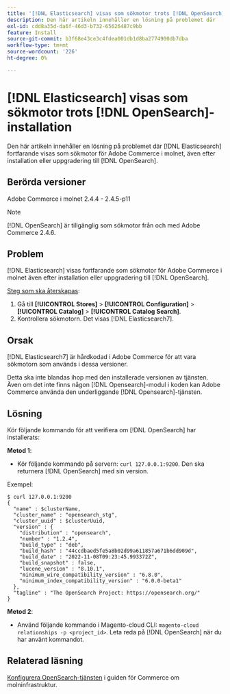 ```yaml
---
title: '[!DNL Elasticsearch] visas som sökmotor trots [!DNL OpenSearch] installation'
description: Den här artikeln innehåller en lösning på problemet där  [!DNL Elasticsearch]  fortfarande visas som sökmotor för Adobe Commerce i molnet, även efter installation eller uppgradering till  [!DNL OpenSearch].
exl-id: cdd8a35d-da6f-46d3-b732-65626487c9bb
feature: Install
source-git-commit: b3f68e43ce3c4fdea001db1d8ba2774900db7dba
workflow-type: tm+mt
source-wordcount: '226'
ht-degree: 0%

---
```


# [!DNL Elasticsearch] visas som sökmotor trots [!DNL OpenSearch]-installation

Den här artikeln innehåller en lösning på problemet där [!DNL Elasticsearch] fortfarande visas som sökmotor för Adobe Commerce i molnet, även efter installation eller uppgradering till [!DNL OpenSearch].

## Berörda versioner

Adobe Commerce i molnet 2.4.4 - 2.4.5-p11

>[!NOTE]
>
>[!DNL OpenSearch] är tillgänglig som sökmotor från och med Adobe Commerce 2.4.6.

## Problem

[!DNL Elasticsearch] visas fortfarande som sökmotor för Adobe Commerce i molnet även efter installation eller uppgradering till [!DNL OpenSearch].

<u>Steg som ska återskapas</u>:

1. Gå till **[!UICONTROL Stores]** > **[!UICONTROL Configuration]** > **[!UICONTROL Catalog]** > **[!UICONTROL Catalog Search]**.
1. Kontrollera sökmotorn. Det visas [!DNL Elasticsearch7].

## Orsak

[!DNL Elasticsearch7] är hårdkodad i Adobe Commerce för att vara sökmotorn som används i dessa versioner.

Detta ska inte blandas ihop med den installerade versionen av tjänsten. Även om det inte finns någon [!DNL Opensearch]-modul i koden kan Adobe Commerce använda den underliggande [!DNL Opensearch]-tjänsten.

## Lösning

Kör följande kommando för att verifiera om [!DNL OpenSearch] har installerats:

**Metod 1**:

* Kör följande kommando på servern: `curl 127.0.0.1:9200`. Den ska returnera [!DNL OpenSearch] med sin version.

Exempel:

```
$ curl 127.0.0.1:9200
{
  "name" : $clusterName,
  "cluster_name" : "opensearch_stg",
  "cluster_uuid" : $clusterUuid,
  "version" : {
    "distribution" : "opensearch",
    "number" : "1.2.4",
    "build_type" : "deb",
    "build_hash" : "44ccdbaed5fe5a8b02d99a611857a671b6dd909d",
    "build_date" : "2022-11-08T09:23:45.993372Z",
    "build_snapshot" : false,
    "lucene_version" : "8.10.1",
    "minimum_wire_compatibility_version" : "6.8.0",
    "minimum_index_compatibility_version" : "6.0.0-beta1"
  },
  "tagline" : "The OpenSearch Project: https://opensearch.org/"
}
```

**Metod 2**:

* Använd följande kommando i Magento-cloud CLI: `magento-cloud relationships -p <project_id>`. Leta reda på [!DNL OpenSearch] när du har använt kommandot.

## Relaterad läsning

[Konfigurera OpenSearch-tjänsten](https://experienceleague.adobe.com/docs/commerce-cloud-service/user-guide/configure/service/opensearch.html) i guiden för Commerce om molninfrastruktur.
